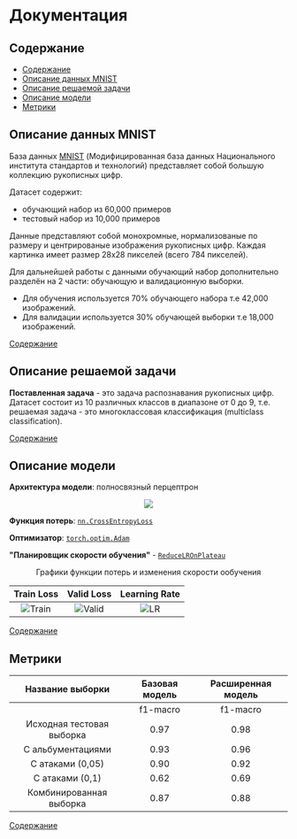 # Документация

## Содержание

- [Содержание](#содержание)
- [Описание данных MNIST](#описание-данных-mnist)
- [Описание решаемой задачи](#описание-решаемой-задачи)
- [Описание модели](#описание-модели)
- [Метрики <a id="metrics"></a>](#метрики-)

## Описание данных MNIST

База данных [MNIST](http://yann.lecun.com/exdb/mnist/) (Модифицированная база данных Национального института стандартов и технологий) представляет собой большую коллекцию рукописных цифр.

Датасет содержит:
* обучающий набор из 60,000 примеров
* тестовый набор из 10,000 примеров

Данные представляют собой монохромные, нормализованые по размеру и центрированые изображения рукописных цифр. Каждая картинка имеет размер 28х28 пикселей (всего 784 пикселей).

Для дальнейшей работы с данными обучающий набор дополнительно разделён на 2 части: обучающую и валидационную выборки.
* Для обучения используется 70% обучающего набора т.е 42,000 изображений.
* Для валидации используется 30% обучающей выборки т.е 18,000 изображений.

[Содержание](#содержание)

## Описание решаемой задачи

**Поставленная задача** - это задача распознавания рукописных цифр. Датасет состоит из 10 различных классов в диапазоне от 0 до 9, т.е. решаемая задача - это многоклассовая классификация (multiclass classification).

[Содержание](#содержание)

## Описание модели

**Архитектура модели**: полносвязный перцептрон

<p align="center">
<img src="./assets/model_architecture.png">
</p>

**Функция потерь**: [`nn.CrossEntropyLoss`](https://pytorch.org/docs/stable/generated/torch.nn.CrossEntropyLoss.html#crossentropyloss)

**Оптимизатор**: [`torch.optim.Adam`](https://pytorch.org/docs/stable/generated/torch.optim.Adam.html#torch.optim.Adam)

**"Планировщик скорости обучения"** - [`ReduceLROnPlateau`](https://pytorch.org/docs/stable/generated/torch.optim.lr_scheduler.ReduceLROnPlateau.html)

<center> Графики функции потерь и изменения скорости ообучения </center>

|Train Loss                         | Valid Loss                        | Learning Rate                     |
|:---------------------------------:|:---------------------------------:|:---------------------------------:|
|![Train](./assets/train_loss.jpg)  |![Valid](./assets/valid_loss.jpg)  |![LR](./assets/learning_rate.jpg)  |

[Содержание](#содержание)

## Метрики <a id="metrics"></a>

| Название выборки          | Базовая модель    | Расширенная модель|
|:-------------------------:|:-----------------:|:-----------------:|
|                           | f1-macro          | f1-macro          |
| Исходная тестовая выборка | 0.97              | 0.98              |
| С альбументациями         | 0.93              | 0.96              |
| C атаками (0,05)          | 0.90              | 0.92              |
| C атаками (0,1)           | 0.62              | 0.69              |
| Комбинированная выборка   | 0.87              | 0.88              |

[Содержание](#содержание)